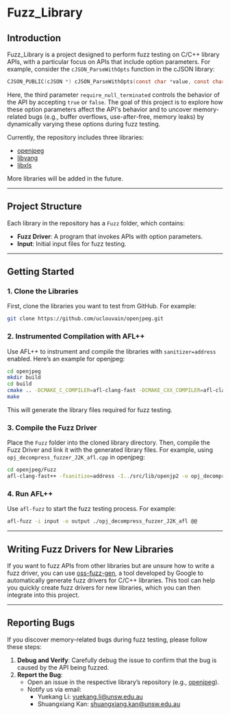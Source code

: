 # Fuzz_Library

## Introduction

Fuzz_Library is a project designed to perform fuzz testing on C/C++ library APIs, with a particular focus on APIs that include option parameters. For example, consider the `cJSON_ParseWithOpts` function in the cJSON library:

```c
CJSON_PUBLIC(cJSON *) cJSON_ParseWithOpts(const char *value, const char **return_parse_end, cJSON_bool require_null_terminated);
```

Here, the third parameter `require_null_terminated` controls the behavior of the API by accepting `true` or `false`. The goal of this project is to explore how these option parameters affect the API's behavior and to uncover memory-related bugs (e.g., buffer overflows, use-after-free, memory leaks) by dynamically varying these options during fuzz testing.

Currently, the repository includes three libraries:

- [openjpeg](https://github.com/uclouvain/openjpeg)
- [libyang](https://github.com/CESNET/libyang)
- [libxls](https://github.com/libxls/libxls)

More libraries will be added in the future.

---

## Project Structure

Each library in the repository has a `Fuzz` folder, which contains:

- **Fuzz Driver**: A program that invokes APIs with option parameters.
- **Input**: Initial input files for fuzz testing.

---

## Getting Started

### 1. Clone the Libraries

First, clone the libraries you want to test from GitHub. For example:

```bash
git clone https://github.com/uclouvain/openjpeg.git
```

### 2. Instrumented Compilation with AFL++

Use AFL++ to instrument and compile the libraries with `sanitizer=address` enabled. Here’s an example for openjpeg:

```bash
cd openjpeg
mkdir build
cd build
cmake .. -DCMAKE_C_COMPILER=afl-clang-fast -DCMAKE_CXX_COMPILER=afl-clang-fast++ -DCMAKE_C_FLAGS="-fsanitize=address" -DCMAKE_CXX_FLAGS="-fsanitize=address"
make
```

This will generate the library files required for fuzz testing.

### 3. Compile the Fuzz Driver

Place the `Fuzz` folder into the cloned library directory. Then, compile the Fuzz Driver and link it with the generated library files. For example, using `opj_decompress_fuzzer_J2K_afl.cpp` in openjpeg:

```bash
cd openjpeg/Fuzz
afl-clang-fast++ -fsanitize=address -I../src/lib/openjp2 -o opj_decompress_fuzzer_J2K_afl opj_decompress_fuzzer_J2K_afl.cpp -L../../build/bin -lopenjp2
```

### 4. Run AFL++

Use `afl-fuzz` to start the fuzz testing process. For example:

```bash
afl-fuzz -i input -o output ./opj_decompress_fuzzer_J2K_afl @@
```

---

## Writing Fuzz Drivers for New Libraries

If you want to fuzz APIs from other libraries but are unsure how to write a fuzz driver, you can use [oss-fuzz-gen](https://github.com/google/oss-fuzz-gen), a tool developed by Google to automatically generate fuzz drivers for C/C++ libraries. This tool can help you quickly create fuzz drivers for new libraries, which you can then integrate into this project.

---

## Reporting Bugs

If you discover memory-related bugs during fuzz testing, please follow these steps:

1. **Debug and Verify**: Carefully debug the issue to confirm that the bug is caused by the API being fuzzed.
2. **Report the Bug**:
   - Open an issue in the respective library’s repository (e.g., [openjpeg](https://github.com/uclouvain/openjpeg/issues)).
   - Notify us via email:
     - Yuekang Li: [yuekang.li@unsw.edu.au](mailto:yuekang.li@unsw.edu.au)
     - Shuangxiang Kan: [shuangxiang.kan@unsw.edu.au](mailto:shuangxiang.kan@unsw.edu.au)
